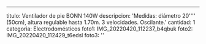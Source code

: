 ---
titulo: Ventilador de pie BONN 140W
descripcion: 'Medidas: diámetro 20'''' (50cm), altura regulable hasta 1.70m. 3 velocidades.
  Oscilante.'
cantidad: 1
categoria: Electrodomésticos
foto1: IMG_20220420_112237_b4qbuk
foto2: IMG_20220420_112429_t6edsl
foto3: ''
